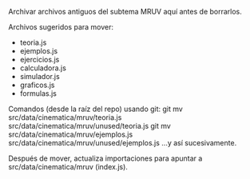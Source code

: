 Archivar archivos antiguos del subtema MRUV aquí antes de borrarlos.

Archivos sugeridos para mover:
- teoria.js
- ejemplos.js
- ejercicios.js
- calculadora.js
- simulador.js
- graficos.js
- formulas.js

Comandos (desde la raíz del repo) usando git:
git mv src/data/cinematica/mruv/teoria.js src/data/cinematica/mruv/unused/teoria.js
git mv src/data/cinematica/mruv/ejemplos.js src/data/cinematica/mruv/unused/ejemplos.js
...y así sucesivamente.

Después de mover, actualiza importaciones para apuntar a src/data/cinematica/mruv (index.js).
